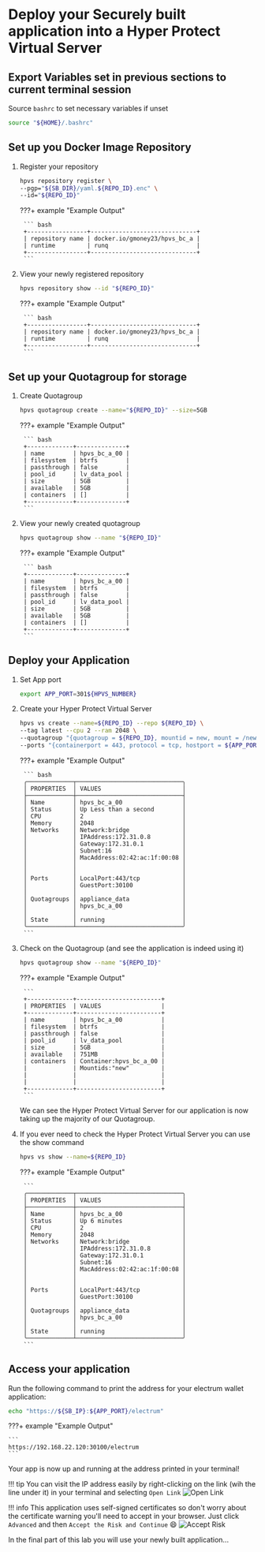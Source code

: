 # Deploy your Securely built application into a Hyper Protect Virtual Server

## Export Variables set in previous sections to current terminal session

Source `bashrc` to set necessary variables if unset

``` bash
source "${HOME}/.bashrc"
```

## Set up you Docker Image Repository

1. Register your repository

    ``` bash
    hpvs repository register \
    --pgp="${SB_DIR}/yaml.${REPO_ID}.enc" \
    --id="${REPO_ID}"
    ```

    ???+ example "Example Output"

        ``` bash
        +-----------------+------------------------------+
        | repository name | docker.io/gmoney23/hpvs_bc_a |
        | runtime         | runq                         |
        +-----------------+------------------------------+
        ```

2. View your newly registered repository

    ``` bash
    hpvs repository show --id "${REPO_ID}"
    ```

    ???+ example "Example Output"

        ``` bash
        +-----------------+------------------------------+
        | repository name | docker.io/gmoney23/hpvs_bc_a |
        | runtime         | runq                         |
        +-----------------+------------------------------+
        ```

##  Set up your Quotagroup for storage

1. Create Quotagroup

    ``` bash
    hpvs quotagroup create --name="${REPO_ID}" --size=5GB
    ```

    ???+ example "Example Output"

        ``` bash
        +-------------+--------------+
        | name        | hpvs_bc_a_00 |
        | filesystem  | btrfs        |
        | passthrough | false        |
        | pool_id     | lv_data_pool |
        | size        | 5GB          |
        | available   | 5GB          |
        | containers  | []           |
        +-------------+--------------+
        ```

2. View your newly created quotagroup

    ``` bash
    hpvs quotagroup show --name "${REPO_ID}"
    ```

    ???+ example "Example Output"

        ``` bash
        +-------------+--------------+
        | name        | hpvs_bc_a_00 |
        | filesystem  | btrfs        |
        | passthrough | false        |
        | pool_id     | lv_data_pool |
        | size        | 5GB          |
        | available   | 5GB          |
        | containers  | []           |
        +-------------+--------------+
        ```

## Deploy your Application

1. Set App port

    ``` bash
    export APP_PORT=301${HPVS_NUMBER}
    ```

2. Create your Hyper Protect Virtual Server

    ``` bash
    hpvs vs create --name=${REPO_ID} --repo ${REPO_ID} \
    --tag latest --cpu 2 --ram 2048 \
    --quotagroup "{quotagroup = ${REPO_ID}, mountid = new, mount = /newroot, filesystem = btrfs, size = 4GB}" \
    --ports "{containerport = 443, protocol = tcp, hostport = ${APP_PORT}}"
    ```

    ???+ example "Example Output"

        ``` bash
        ╭─────────────┬──────────────────────────────╮
        │ PROPERTIES  │ VALUES                       │
        ├─────────────┼──────────────────────────────┤
        │ Name        │ hpvs_bc_a_00                 │
        │ Status      │ Up Less than a second        │
        │ CPU         │ 2                            │
        │ Memory      │ 2048                         │
        │ Networks    │ Network:bridge               │
        │             │ IPAddress:172.31.0.8         │
        │             │ Gateway:172.31.0.1           │
        │             │ Subnet:16                    │
        │             │ MacAddress:02:42:ac:1f:00:08 │
        │             │                              │
        │             │                              │
        │ Ports       │ LocalPort:443/tcp            │
        │             │ GuestPort:30100              │
        │             │                              │
        │ Quotagroups │ appliance_data               │
        │             │ hpvs_bc_a_00                 │
        │             │                              │
        │ State       │ running                      │
        ╰─────────────┴──────────────────────────────╯
        ```

3. Check on the Quotagroup (and see the application is indeed using it)

    ``` bash
    hpvs quotagroup show --name "${REPO_ID}"
    ```

    ???+ example "Example Output"

        ```
        +-------------+------------------------+
        | PROPERTIES  | VALUES                 |
        +-------------+------------------------+
        | name        | hpvs_bc_a_00           |
        | filesystem  | btrfs                  |
        | passthrough | false                  |
        | pool_id     | lv_data_pool           |
        | size        | 5GB                    |
        | available   | 751MB                  |
        | containers  | Container:hpvs_bc_a_00 |
        |             | Mountids:"new"         |
        |             |                        |
        |             |                        |
        +-------------+------------------------+
        ```
    
    We can see the Hyper Protect Virtual Server for our application is now taking up the majority of our Quotagroup.

4. If you ever need to check the Hyper Protect Virtual Server you can use the show command

    ``` bash
    hpvs vs show --name=${REPO_ID}
    ```

    ???+ example "Example Output"

        ```
        ╭─────────────┬──────────────────────────────╮
        │ PROPERTIES  │ VALUES                       │
        ├─────────────┼──────────────────────────────┤
        │ Name        │ hpvs_bc_a_00                 │
        │ Status      │ Up 6 minutes                 │
        │ CPU         │ 2                            │
        │ Memory      │ 2048                         │
        │ Networks    │ Network:bridge               │
        │             │ IPAddress:172.31.0.8         │
        │             │ Gateway:172.31.0.1           │
        │             │ Subnet:16                    │
        │             │ MacAddress:02:42:ac:1f:00:08 │
        │             │                              │
        │             │                              │
        │ Ports       │ LocalPort:443/tcp            │
        │             │ GuestPort:30100              │
        │             │                              │
        │ Quotagroups │ appliance_data               │
        │             │ hpvs_bc_a_00                 │
        │             │                              │
        │ State       │ running                      │
        ╰─────────────┴──────────────────────────────╯
        ```

## Access your application

Run the following command to print the address for your electrum wallet application:

``` bash
echo "https://${SB_IP}:${APP_PORT}/electrum"
```

???+ example "Example Output"

    ```
    https://192.168.22.120:30100/electrum
    ```

Your app is now up and running at the address printed in your terminal! 

!!! tip
    You can visit the IP address easily by right-clicking on the link (wih the line under it) in your terminal and selecting `Open Link`
    ![Open Link](Bitcoin_Wallet_Images/Open_Link.png)

!!! info
    This application uses self-signed certificates so don't worry about the certificate warning you'll need to accept in your browser. Just click `Advanced` and then `Accept the Risk and Continue` :smile:
    ![Accept Risk](Bitcoin_Wallet_Images/Accept_SelfSigned_Cert.png)

In the final part of this lab you will use your newly built application...
